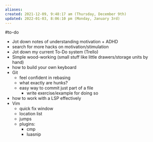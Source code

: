 ```yaml
---
aliases: 
created: 2021-12-09, 9:48:17 am (Thursday, December 9th)
updated: 2022-01-03, 8:06:10 pm (Monday, January 3rd)
---
```

#to-do

- Jot down notes of understanding motivation + ADHD
- search for more hacks on motivation/stimulation
- Jot down my current To-Do system (Trello)
- Simple wood-working (small stuff like little drawers/storage units by hand)
- how to build your own keyboard
- Git
    - feel confident in rebasing
    - what exactly are hunks?
    - easy way to commit just part of a file
        - write exercise/example for doing so
- how to work with a LSP effectively
- Vim
    - quick fix window
    - location list
    - jumps
    - plugins:
        - cmp
        - luasnip